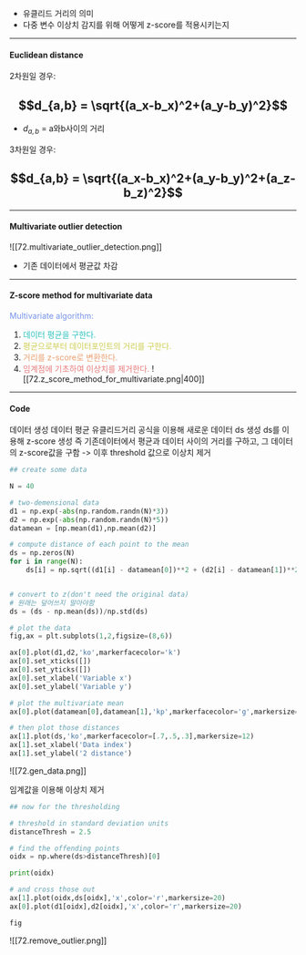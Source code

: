 - 유클리드 거리의 의미
- 다중 변수 이상치 감지를 위해 어떻게 z-score를 적용시키는지
---
#### Euclidean distance

2차원일 경우:
## $$d_{a,b} = \sqrt{(a_x-b_x)^2+(a_y-b_y)^2}$$
- $d_{a,b}$ = a와b사이의 거리

3차원일 경우:
## $$d_{a,b} = \sqrt{(a_x-b_x)^2+(a_y-b_y)^2+(a_z-b_z)^2}$$

----
#### Multivariate outlier detection
![[72.multivariate_outlier_detection.png]]
- 기존 데이터에서 평균값 차감

---
#### Z-score method for multivariate data

<span style="color:rgb(118, 147, 234)">Multivariate algorithm:</span>
1. <span style="color:rgb(41, 194, 191)">데이터 평균을 구한다.</span>
2. <span style="color:rgb(205, 205, 81)">평균으로부터 데이터포인트의 거리를 구한다. </span>
3. <span style="color:rgb(236, 158, 111)">거리를 z-score로 변환한다.</span>
4. <span style="color:rgb(230, 122, 122)">임계점에 기초하여 이상치를 제거한다.</span> 
![[72.z_score_method_for_multivariate.png|400]]

____
#### Code
데이터 생성 
데이터 평균
유클리드거리 공식을 이용해 새로운 데이터 ds 생성
ds를 이용해 z-score 생성
즉 기존데이터에서 평균과 데이터 사이의 거리를 구하고,
그 데이터의 z-score값을 구함  -> 이후 threshold 값으로 이상치 제거
```python
## create some data

N = 40

# two-demensional data
d1 = np.exp(-abs(np.random.randn(N)*3))
d2 = np.exp(-abs(np.random.randn(N)*5))
datamean = [np.mean(d1),np.mean(d2)]

# compute distance of each point to the mean
ds = np.zeros(N)
for i in range(N):
    ds[i] = np.sqrt((d1[i] - datamean[0])**2 + (d2[i] - datamean[1])**2)


# convert to z(don't need the original data)
# 원래는 덮어쓰지 말아야함
ds = (ds - np.mean(ds))/np.std(ds)

# plot the data
fig,ax = plt.subplots(1,2,figsize=(8,6))

ax[0].plot(d1,d2,'ko',markerfacecolor='k')
ax[0].set_xticks([])
ax[0].set_yticks([])
ax[0].set_xlabel('Variable x')
ax[0].set_ylabel('Variable y')

# plot the multivariate mean
ax[0].plot(datamean[0],datamean[1],'kp',markerfacecolor='g',markersize=15)

# then plot those distances
ax[1].plot(ds,'ko',markerfacecolor=[.7,.5,.3],markersize=12)
ax[1].set_xlabel('Data index')
ax[1].set_ylabel('2 distance')
```
![[72.gen_data.png]]

임계값을 이용해 이상치 제거
```python
## now for the thresholding

# threshold in standard deviation units
distanceThresh = 2.5

# find the offending points
oidx = np.where(ds>distanceThresh)[0]

print(oidx)

# and cross those out
ax[1].plot(oidx,ds[oidx],'x',color='r',markersize=20)
ax[0].plot(d1[oidx],d2[oidx],'x',color='r',markersize=20)

fig
```
![[72.remove_outlier.png]]
